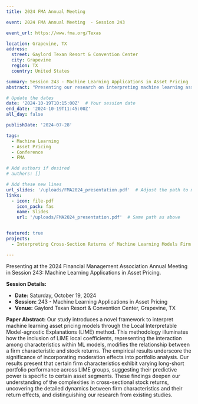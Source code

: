 ```yaml
---
title: 2024 FMA Annual Meeting

event: 2024 FMA Annual Meeting  - Session 243

event_url: https://www.fma.org/Texas

location: Grapevine, TX
address:
  street: Gaylord Texan Resort & Convention Center
  city: Grapevine
  region: TX
  country: United States

summary: Session 243 - Machine Learning Applications in Asset Pricing
abstract: "Presenting our research on interpreting machine learning asset pricing models using LIME methodology at the Financial Management Association Annual Meeting."

# Update the dates
date: '2024-10-19T10:15:00Z'  # Your session date
end_date: '2024-10-19T11:45:00Z'
all_day: false

publishDate: '2024-07-28'

tags:
  - Machine Learning
  - Asset Pricing
  - Conference
  - FMA

# Add authors if desired
# authors: []

# Add these new lines
url_slides: '/uploads/FMA2024_presentation.pdf'  # Adjust the path to match your file name
links:
  - icon: file-pdf
    icon_pack: fas
    name: Slides
    url: '/uploads/FMA2024_presentation.pdf'  # Same path as above


featured: true
projects:
  - Interpreting Cross-Section Returns of Machine Learning Models Firm Characteristics and Moderation Effect through LIME

---
```

Presenting at the 2024 Financial Management Association Annual Meeting in Session 243: Machine Learning Applications in Asset Pricing.

**Session Details:**
- **Date:** Saturday, October 19, 2024
- **Session:** 243 - Machine Learning Applications in Asset Pricing
- **Venue:** Gaylord Texan Resort & Convention Center, Grapevine, TX

**Paper Abstract:**
Our study introduces a novel framework to interpret machine learning asset pricing models through the Local Interpretable Model-agnostic Explanations (LIME) method. This methodology illuminates how the inclusion of LIME local coefficients, representing the interaction among characteristics within ML models, modifies the relationship between a firm characteristic and stock returns. The empirical results underscore the significance of incorporating moderation effects into portfolio analysis. Our results present that certain firm characteristics exhibit varying long-short portfolio performance across LIME groups, suggesting their predictive power is specific to certain asset segments. These findings deepen our understanding of the complexities in cross-sectional stock returns, uncovering the detailed dynamics between firm characteristics and their return effects, and distinguishing our research from existing studies.